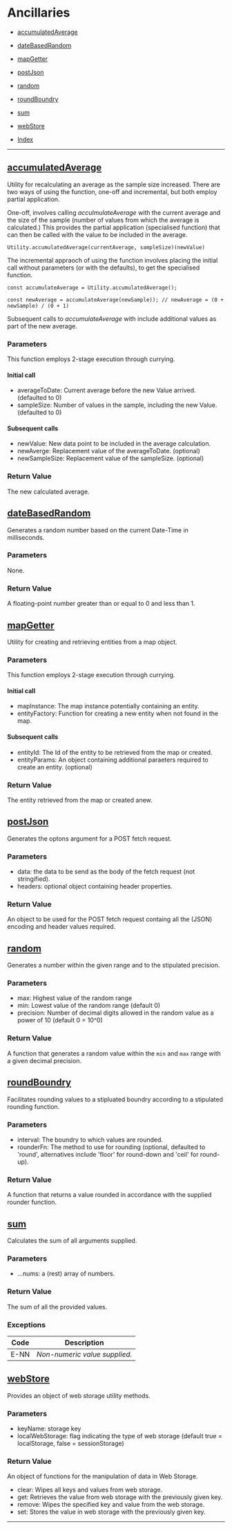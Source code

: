 # Ancillaries

- [accumulatedAverage](#accumulatedaverage)
- [dateBasedRandom](#dateBasedRandom)
- [mapGetter](#mapgetter)
- [postJson](#postJson)
- [random](#random)
- [roundBoundry](#roundBoundry)
- [sum](#sum)
- [webStore](#webstore)

- [Index](../README.md)

---

## [accumulatedAverage](:#accumulatedaverage)

Utility for recalculating an average as the sample size increased. There are two ways of using the function, one-off and incremental, but both employ partial application.

One-off, involves calling _acculmulateAverage_ with the current average and the size of the sample (number of values from which the average is calculated.) This provides the partial application (specialised function) that can then be called with the value to be included in the average.

`Utility.accumulatedAverage(currentAverage, sampleSize)(newValue)`

The incremental appraoch of using the function involves placing the initial call without parameters (or with the defaults), to get the specialised function.

`const accumulateAverage = Utility.accumulatedAverage();`

`const newAverage = accumulateAverage(newSample)); // newAverage = (0 + newSample) / (0 + 1)`

Subsequent calls to _accumulateAverage_ with include additional values as part of the new average.

### Parameters

This function employs 2-stage execution through currying.

#### Initial call

- averageToDate: Current average before the new Value arrived. (defaulted to 0)
- sampleSize: Number of values in the sample, including the new Value. (defaulted to 0)

#### Subsequent calls

- newValue: New data point to be included in the average calculation.
- newAverge: Replacement value of the averageToDate. (optional)
- newSampleSize: Replacement value of the sampleSize. (optional)

### Return Value

The new calculated average.

## [dateBasedRandom](:#dateBasedRandom)

Generates a random number based on the current Date-Time in milliseconds.

### Parameters

None.

### Return Value

A floating-point number greater than or equal to 0 and less than 1.

## [mapGetter](:#mapgetter)

Utility for creating and retrieving entities from a map object.

### Parameters

This function employs 2-stage execution through currying.

#### Initial call

- mapInstance: The map instance potentially containing an entity.
- entityFactory: Function for creating a new entity when not found in the map.

#### Subsequent calls

- entityId: The Id of the entity to be retrieved from the map or created.
- entityParams: An object containing additional paraeters required to create an entity. (optional)

### Return Value

The entity retrieved from the map or created anew.

## [postJson](:#postJson)

Generates the optons argument for a POST fetch request.

### Parameters

- data: the data to be send as the body of the fetch request (not stringified).
- headers: optional object containing header properties.

### Return Value

An object to be used for the POST fetch request containg all the (JSON) encoding and header values required.

## [random](:#random)

Generates a number within the given range and to the stipulated precision.

### Parameters

- max: Highest value of the random range
- min: Lowest value of the random range (default 0)
- precision: Number of decimal digits allowed in the random value as a power of 10 (default 0 = 10^0)

### Return Value

A function that generates a random value within the `min` and `max` range with a given decimal precision.

## [roundBoundry](:#roundBoundry)

Facilitates rounding values to a stipluated boundry according to a stipulated rounding function.

### Parameters

- interval: The boundry to which values are rounded.
- rounderFn: The method to use for rounding (optional, defaulted to 'round', alternatives include 'floor' for round-down and 'ceil' for round-up).

### Return Value

A function that returns a value rounded in accordance with the supplied rounder function.

## [sum](:#sum)

Calculates the sum of all arguments supplied.

### Parameters

- ...nums: a (rest) array of numbers.

### Return Value

The sum of all the provided values.

### Exceptions

| Code |          Description          |
| :--: | :---------------------------: |
| E-NN | _Non-numeric value supplied._ |

## [webStore](:#webstore)

Provides an object of web storage utility methods.

### Parameters

- keyName: storage key
- localWebStorage: flag indicating the type of web storage (default true = localStorage, false = sessionStorage)

### Return Value

An object of functions for the manipulation of data in Web Storage.

- clear: Wipes all keys and values from web storage.
- get: Retrieves the value from web storage with the previously given key.
- remove: Wipes the specified key and value from the web storage.
- set: Stores the value in web storage with the previously given key.

---
